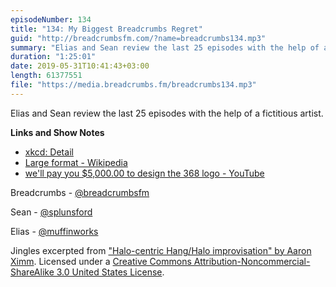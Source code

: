 ```yaml
---
episodeNumber: 134
title: "134: My Biggest Breadcrumbs Regret"
guid: "http://breadcrumbsfm.com/?name=breadcrumbs134.mp3"
summary: "Elias and Sean review the last 25 episodes with the help of a fictitious artist."
duration: "1:25:01"
date: 2019-05-31T10:41:43+03:00
length: 61377551
file: "https://media.breadcrumbs.fm/breadcrumbs134.mp3"
---
```

Elias and Sean review the last 25 episodes with the help of a fictitious artist.

**Links and Show Notes**
- [xkcd: Detail](https://xkcd.com/1204/)
- [Large format - Wikipedia](https://en.wikipedia.org/wiki/Large_format)
- [we'll pay you $5,000.00 to design the 368 logo - YouTube](https://youtu.be/S5TGPGACJ2M?t=3m40s)

Breadcrumbs - [@breadcrumbsfm](https://twitter.com/breadcrumbsfm)

Sean - [@splunsford](https://twitter.com/splunsford)

Elias - [@muffinworks](https://twitter.com/muffinworks)

Jingles excerpted from ["Halo-centric Hang/Halo improvisation" by Aaron Ximm](http://freemusicarchive.org/music/aaron_ximm/handpans_and_the_hang/). Licensed under a [Creative Commons Attribution-Noncommercial-ShareAlike 3.0 United States License](http://creativecommons.org/licenses/by-nc-sa/3.0/us/).